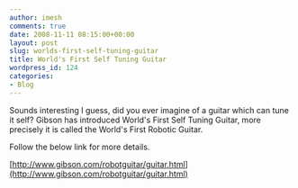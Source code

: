 ```yaml
---
author: imesh
comments: true
date: 2008-11-11 08:15:00+00:00
layout: post
slug: worlds-first-self-tuning-guitar
title: World's First Self Tuning Guitar
wordpress_id: 124
categories:
- Blog
---
```


Sounds interesting I guess, did you ever imagine of a guitar which can tune it self? Gibson has introduced World's First Self Tuning Guitar, more precisely it is called the World's First Robotic Guitar.

Follow the below link for more details.

[http://www.gibson.com/robotguitar/guitar.html](http://www.gibson.com/robotguitar/guitar.html)
